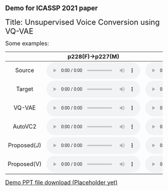 ## Demo for ICASSP 2021 paper

<font size="+2">Title: Unsupervised Voice Conversion using VQ-VAE</font> <br />

<font size="+1">Some examples:</font> <br />

|   | <font size="+1">p228(F)->p227(M)</font> | <font size="+1">p237(M)->p238(F)</font> |
|:-:|:-:|:-:|
| <font size="+1">Source</font> | <audio controls=""><source src="https://github.com/sniperwrb/icassp2021/raw/master/data/p228_004.mp3"></audio> | <audio controls=""><source src="https://github.com/sniperwrb/icassp2021/raw/master/data/p237_012.mp3"></audio> |
| <font size="+1">Target</font> | <audio controls=""><source src="https://github.com/sniperwrb/icassp2021/raw/master/data/p227_003.mp3"></audio> | <audio controls=""><source src="https://github.com/sniperwrb/icassp2021/raw/master/data/p238_013.mp3"></audio> |
| <font size="+1">VQ-VAE</font> | <audio controls=""><source src="https://github.com/sniperwrb/icassp2021/raw/master/data/228_to_227_NJ1_nof0_004.mp3"></audio> | <audio controls=""><source src="https://github.com/sniperwrb/icassp2021/raw/master/data/237_to_238_NJ1_nof0_012.mp3"></audio> |
| <font size="+1">AutoVC2</font> | <audio controls=""><source src="https://github.com/sniperwrb/icassp2021/raw/master/data/228_to_227_NJ0_s_004.mp3"></audio> | <audio controls=""><source src="https://github.com/sniperwrb/icassp2021/raw/master/data/237_to_238_NJ0_s_012.mp3"></audio> |
| <font size="+1">Proposed(J)</font> | <audio controls=""><source src="https://github.com/sniperwrb/icassp2021/raw/master/data/228_to_227_NJ1_004.mp3"></audio> | <audio controls=""><source src="https://github.com/sniperwrb/icassp2021/raw/master/data/237_to_238_NJ1_012.mp3"></audio> |
| <font size="+1">Proposed(V)</font> | <audio controls=""><source src="https://github.com/sniperwrb/icassp2021/raw/master/data/228_to_227_VT10_004.mp3"></audio> | <audio controls=""><source src="https://github.com/sniperwrb/icassp2021/raw/master/data/237_to_238_VT10_012.mp3"></audio> |

[<font size="+1">Demo PPT file download (Placeholder yet)</font>](https://github.com/sniperwrb/icassp2021/raw/master/Idw_000.mp3)

